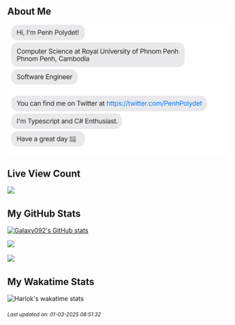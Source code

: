 ## About Me
[<img src="polydet.svg" />](https://twitter.com/PenhPolydet)

## Live View Count

![](https://gh-hits.nomadcoders.workers.dev/view?username=galaxy092)

## My GitHub Stats

<a href="http://www.github.com/Galaxy092"><img src="https://github-readme-stats.vercel.app/api?username=Galaxy092&show_icons=true&layout=compact&theme=dark" alt="Galaxy092's GitHub stats" /></a>

<a href="http://www.github.com/Galaxy092"><img src="https://github-readme-streak-stats.herokuapp.com/?user=Galaxy092&theme=dark#gh-dark-mode-only&stroke=a855f7&background=1c1917&ring=a855f7&fire=a855f7&currStreakNum=a855f7&currStreakLabel=a855f7&sideNums=a855f7&sideLabels=a855f7&dates=a855f7&hide_border=true" /></a>

<a href="http://www.github.com/Galaxy092"><img src="https://github-readme-stats.vercel.app/api/top-langs/?username=Galaxy092&layout=compact&theme=dark" /></a>

## My Wakatime Stats

![Harlok's wakatime stats](https://github-readme-stats.vercel.app/api/wakatime?username=@polydet&layout=compact&theme=dark#gh-dark-mode-only)

<!-- START OF UPDATED TIMESTAMP -->
<sub>*Last updated on: 01-03-2025 08:51:32*</sub>
<!-- END OF UPDATED TIMESTAMP -->
<!-- END OF README -->
